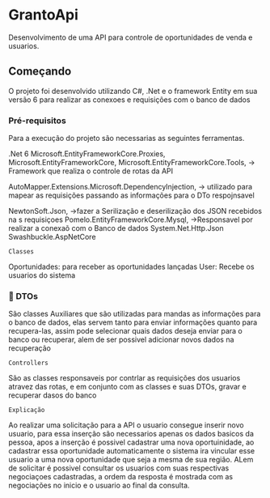 # GrantoApi

Desenvolvimento de uma API para controle de oportunidades de venda e usuarios.

##  Começando

O projeto foi desenvolvido utilizando  C#, .Net e o framework Entity em sua versão 6 para realizar as conexoes e requisições com o banco de dados

###  Pré-requisitos

Para a execução do projeto são necessarias as seguintes ferramentas.

.Net 6
Microsoft.EntityFrameworkCore.Proxies,
Microsoft.EntityFrameworkCore,
Microsoft.EntityFrameworkCore.Tools,
  -> Framework que realiza o controle de rotas da API
  
AutoMapper.Extensions.Microsoft.DependencyInjection,
  -> utilizado para mapear as requisições passando as informações para o DTo respojnsavel 

NewtonSoft.Json,
  ->fazer a Serilização e deserilização dos JSON recebidos na s requisiçoes
Pomelo.EntityFrameworkCore.Mysql,
  ->Responsavel por realizar a conexaõ com o Banco de dados
System.Net.Http.Json
Swashbuckle.AspNetCore


```
Classes
```
Oportunidades: para receber as oportunidades lançadas
User: Recebe os usuarios do sistema


### 🔧 DTOs

São classes Auxiliares que são utilizadas para mandas as informações para o banco de dados, elas servem tanto para enviar informações quanto para recupera-las,
assim pode selecionar quais dados deseja enviar para o banco ou recuperar, alem de ser possivel adicionar novos dados na recuperação


```
Controllers
```

São as classes responsaveis por contrlar as requisições dos usuarios atravez das rotas, e em conjunto com as classes e suas DTOs, gravar e recuperar dasos do banco

```
Explicação
```
Ao realizar uma solicitação para a API o usuario consegue inserir novo usuario, para essa inserção são necessarios apenas os dados basicos da pessoa, apos a inserção é possivel cadastrar uma nova oportuinidade, ao cadastrar essa oportunidade automaticamente o sistema ira vincular esse usuario a uma nova oportunidade que seja a mesma de sua região. ALem de solicitar é possivel consultar os usuarios com suas respectivas negociaçoes cadastradas, a ordem da resposta é mostrada com as negociações no inicio e o usuario ao final da consulta.


